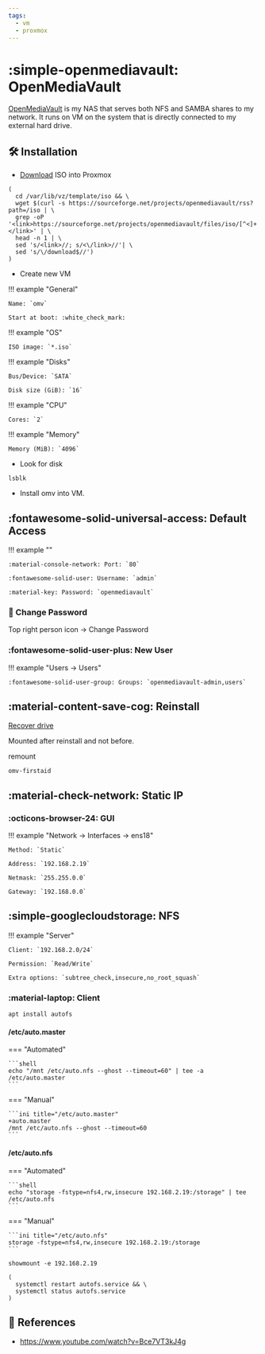```yaml
---
tags:
  - vm
  - proxmox
---
```

# :simple-openmediavault: OpenMediaVault

[OpenMediaVault][3] is my NAS that serves both NFS and SAMBA shares to my network. It runs on VM on the system that is directly connected to my external hard drive.

## :hammer_and_wrench: Installation

- [Download][2] ISO into Proxmox

```shell title="pve"
(
  cd /var/lib/vz/template/iso && \
  wget $(curl -s https://sourceforge.net/projects/openmediavault/rss?path=/iso | \
  grep -oP '<link>https://sourceforge.net/projects/openmediavault/files/iso/[^<]+</link>' | \
  head -n 1 | \
  sed 's/<link>//; s/<\/link>//'| \
  sed 's/\/download$//')
)
```

- Create new VM

!!! example "General"

    Name: `omv`
    
    Start at boot: :white_check_mark:

!!! example "OS"

    ISO image: `*.iso`

!!! example "Disks"

    Bus/Device: `SATA`

    Disk size (GiB): `16`

!!! example "CPU"

    Cores: `2`

!!! example "Memory"

    Memory (MiB): `4096`

- Look for disk

```shell
lsblk
```

- Install omv into VM.

## :fontawesome-solid-universal-access: Default Access

!!! example ""

    :material-console-network: Port: `80`

    :fontawesome-solid-user: Username: `admin`

    :material-key: Password: `openmediavault`

### :key: Change Password

Top right person icon -> Change Password

### :fontawesome-solid-user-plus: New User

!!! example "Users -> Users"

    :fontawesome-solid-user-group: Groups: `openmediavault-admin,users`

## :material-content-save-cog: Reinstall

[Recover drive][1]

Mounted after reinstall and not before.

remount

```shell
omv-firstaid
```

## :material-check-network: Static IP

### :octicons-browser-24: GUI

!!! example "Network -> Interfaces -> ens18"

    Method: `Static`

    Address: `192.168.2.19`

    Netmask: `255.255.0.0`

    Gateway: `192.168.0.0`

## :simple-googlecloudstorage: NFS

!!! example "Server"

    Client: `192.168.2.0/24`

    Permission: `Read/Write`

    Extra options: `subtree_check,insecure,no_root_squash`

### :material-laptop: Client

```shell
apt install autofs
```

#### /etc/auto.master

=== "Automated"

    ```shell
    echo "/mnt /etc/auto.nfs --ghost --timeout=60" | tee -a /etc/auto.master
    ```

=== "Manual"

    ```ini title="/etc/auto.master"
    +auto.master
    /mnt /etc/auto.nfs --ghost --timeout=60
    ```

#### /etc/auto.nfs

=== "Automated"

    ```shell
    echo "storage -fstype=nfs4,rw,insecure 192.168.2.19:/storage" | tee /etc/auto.nfs
    ```

=== "Manual"

    ```ini title="/etc/auto.nfs"
    storage -fstype=nfs4,rw,insecure 192.168.2.19:/storage
    ```

```shell title="Test"
showmount -e 192.168.2.19
```

```shell title="Mount"
(
  systemctl restart autofs.service && \
  systemctl status autofs.service
)
```


## :link: References

- https://www.youtube.com/watch?v=Bce7VT3kJ4g

[1]: <https://www.reddit.com/r/OpenMediaVault/s/vgdGfywcij>
[2]: <https://www.openmediavault.org/?page_id=77>
[3]: <https://www.openmediavault.org/>
